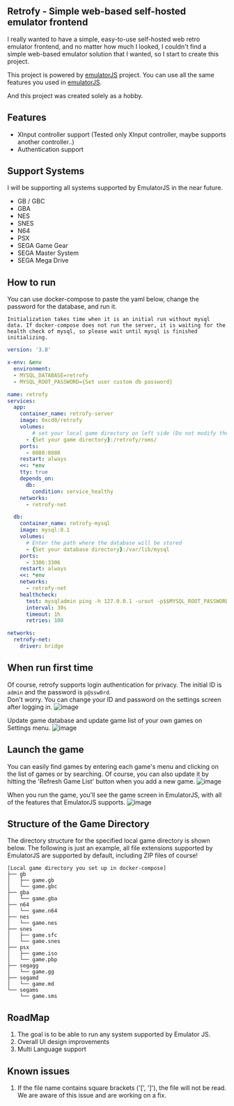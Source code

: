 
## Retrofy - Simple web-based self-hosted emulator frontend

I really wanted to have a simple, easy-to-use self-hosted web retro emulator frontend, and no matter how much I looked, I couldn't find a simple web-based emulator solution that I wanted, so I start to create this project.

This project is powered by [emulatorJS](https://emulatorjs.org/) project. You can use all the same features you used in [emulatorJS](https://emulatorjs.org/).

And this project was created solely as a hobby.

## Features
- XInput controller support (Tested only XInput controller, maybe supports another controller..)
- Authentication support

## Support Systems
I will be supporting all systems supported by EmulatorJS in the near future.

 - GB / GBC
 - GBA
 - NES
 - SNES
 - N64
 - PSX
 - SEGA Game Gear
 - SEGA Master System
 - SEGA Mega Drive


## How to run
You can use docker-compose to paste the yaml below, change the password for the database, and run it.

`Initialization takes time when it is an initial run without mysql data. If docker-compose does not run the server, it is waiting for the health check of mysql, so please wait until mysql is finished initializing.`

```yaml
version: '3.8'

x-env: &env
  environment:
  - MYSQL_DATABASE=retrofy
  - MYSQL_ROOT_PASSWORD={Set user custom db password}

name: retrofy
services:
  app:
    container_name: retrofy-server
    image: 0xcd0/retrofy
    volumes:
        # set your local game directory on left side (Do not modify the Container Directory path)
      - {Set your game directory}:/retrofy/roms/
    ports:
      - 8080:8080
    restart: always
    <<: *env
    tty: true
    depends_on:
      db:
        condition: service_healthy
    networks:
      - retrofy-net

  db:
    container_name: retrofy-mysql
    image: mysql:8.1
    volumes:
      # Enter the path where the database will be stored
      - {Set your database directory}:/var/lib/mysql
    ports:
      - 3306:3306
    restart: always
    <<: *env
    networks:
      - retrofy-net
    healthcheck:
      test: mysqladmin ping -h 127.0.0.1 -uroot -p$$MYSQL_ROOT_PASSWORD
      interval: 30s
      timeout: 1h
      retries: 100

networks:
  retrofy-net:
    driver: bridge
```

## When run first time
Of course, retrofy supports login authentication for privacy.
The initial ID is `admin` and the password is `p@ssw0rd`.<br/>
Don't worry. You can change your ID and password on the settings screen after logging in.
![image](https://github.com/0xCD0/retrofy/assets/4960838/4475a542-96b5-4315-946c-e71621e0a98c)

Update game database and update game list of your own games on Settings menu.
![image](https://github.com/0xCD0/retrofy/assets/4960838/68451ea6-4b00-4fe2-ab08-69398c9a689a)


## Launch the game
You can easily find games by entering each game's menu and clicking on the list of games or by searching. Of course, you can also update it by hitting the 'Refresh Game List' button when you add a new game.
![image](https://github.com/0xCD0/retrofy/assets/4960838/28e6442f-54e3-4076-8c67-d1e94da10f8d)

When you run the game, you'll see the game screen in EmulatorJS, with all of the features that EmulatorJS supports.
![image](https://github.com/0xCD0/retrofy/assets/4960838/0e866108-cf62-410d-aae9-75c89bbe6e7a)



## Structure of the Game Directory
The directory structure for the specified local game directory is shown below.
The following is just an example, all file extensions supported by EmulatorJS are supported by default, including ZIP files of course!
```
[Local game directory you set up in docker-compose]
├── gb
│   ├── game.gb
│   └── game.gbc
├── gba
│   └── game.gba
├── n64
│   └── game.n64
├── nes
│   └── game.nes
├── snes
│   ├── game.sfc
│   └── game.snes
├── psx
│   ├── game.iso
│   └── game.pbp
├── segagg
│   └── game.gg
├── segamd
│   └── game.md
└── segams
    └── game.sms
```

## RoadMap
1. The goal is to be able to run any system supported by Emulator JS.
2. Overall UI design improvements
3. Multi Language support

## Known issues
1. If the file name contains square brackets ('[', ']'), the file will not be read. We are aware of this issue and are working on a fix.
